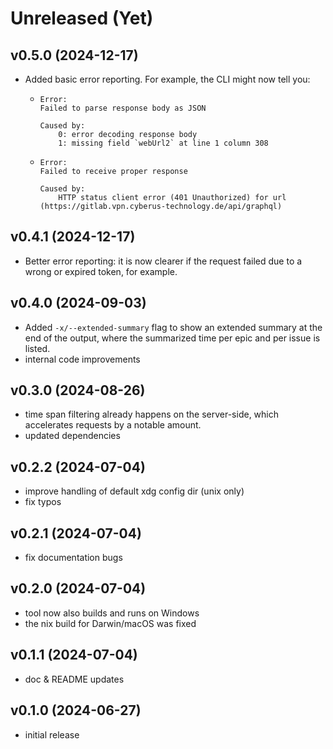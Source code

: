 # Unreleased (Yet)

## v0.5.0 (2024-12-17)

- Added basic error reporting. For example, the CLI might now tell you:
  - ```
    Error:
    Failed to parse response body as JSON

    Caused by:
        0: error decoding response body
        1: missing field `webUrl2` at line 1 column 308
    ```
  - ```
    Error:
    Failed to receive proper response

    Caused by:
        HTTP status client error (401 Unauthorized) for url (https://gitlab.vpn.cyberus-technology.de/api/graphql)
    ```

## v0.4.1 (2024-12-17)

- Better error reporting: it is now clearer if the request failed due to a
  wrong or expired token, for example.

## v0.4.0 (2024-09-03)

- Added `-x/--extended-summary` flag to show an extended summary at the end
  of the output, where the summarized time per epic and per issue is listed.
- internal code improvements

## v0.3.0 (2024-08-26)

- time span filtering already happens on the server-side, which accelerates
  requests by a notable amount.
- updated dependencies

## v0.2.2 (2024-07-04)

- improve handling of default xdg config dir (unix only)
- fix typos

## v0.2.1 (2024-07-04)

- fix documentation bugs

## v0.2.0 (2024-07-04)

- tool now also builds and runs on Windows
- the nix build for Darwin/macOS was fixed

## v0.1.1 (2024-07-04)

- doc & README updates

## v0.1.0 (2024-06-27)

- initial release
